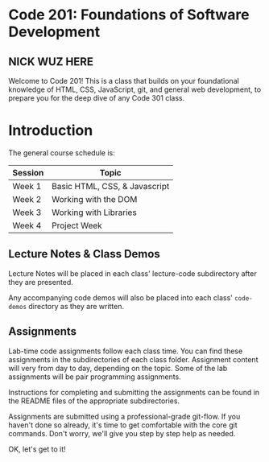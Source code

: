 # Code 201: Foundations of Software Development

## NICK WUZ HERE

Welcome to Code 201! This is a class that builds on your foundational knowledge of HTML, CSS, JavaScript, git, and general web development, to prepare you for the deep dive of any Code 301 class.

# Introduction

The general course schedule is:

Session  | Topic
-----------|---------------
Week 1     | Basic HTML, CSS, & Javascript
Week 2     | Working with the DOM
Week 3     | Working with Libraries
Week 4     | Project Week

## Lecture Notes & Class Demos

Lecture Notes will be placed in each class' lecture-code subdirectory after they are presented.  

Any accompanying code demos will also be placed into each class' `code-demos` directory as they are written.

## Assignments

Lab-time code assignments follow each class time. You can find these assignments in the subdirectories of each class folder. Assignment content will very from day to day, depending on the topic. Some of the lab assignments will be pair programming assignments.

Instructions for completing and submitting the assignments can be found in the README files of the appropriate subdirectories.

Assignments are submitted using a professional-grade git-flow. If you haven't done so already, it's time to get comfortable with the core git commands. Don't worry, we'll give you step by step help as needed.

OK, let's get to it!
